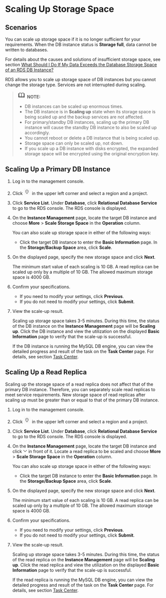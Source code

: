 # Scaling Up Storage Space<a name="en-us_topic_scale_cluster"></a>

## **Scenarios**<a name="section3404387132643"></a>

You can  scale up  storage space if it is no longer sufficient for your requirements. When the DB instance status is  **Storage full**, data cannot be written to databases. 

For details about the causes and solutions of insufficient storage space, see section  [What Should I Do If My Data Exceeds the Database Storage Space of an RDS DB Instance?](what-should-i-do-if-my-data-exceeds-the-database-storage-space-of-an-rds-db-instance.md)

RDS allows you to  scale up storage space  of DB instances but you cannot change the storage type. Services are not interrupted during scaling.

>![](public_sys-resources/icon-note.gif) **NOTE:**   
>-   DB instances can be scaled up enormous times.  
>-   The DB instance is in  **Scaling up**  state when its storage space is being scaled up and the backup services are not affected.  
>-   For primary/standby DB instances, scaling up the primary DB instance will cause the standby DB instance to also be scaled up accordingly.  
>-   You cannot reboot or delete a DB instance that is being scaled up.  
>-   Storage space can only be scaled up, not down.  
>-   If you scale up a DB instance with disks encrypted, the expanded storage space will be encrypted using the original encryption key.  

## Scaling Up a Primary DB Instance<a name="section3535102285710"></a>

1.  Log in to the management console.
2.  Click  ![](figures/region.png)  in the upper left corner and select a region and a project.
3.  Click  **Service List**. Under  **Database**, click  **Relational Database Service**  to go to the RDS console. The RDS console is displayed.
4.  On the  **Instance Management**  page, locate the target DB instance and choose  **More**  \>  **Scale Storage Space**  in the  **Operation**  column.

    You can also scale up storage space in either of the following ways:

    -   Click the target DB instance to enter the  **Basic Information**  page. In the  **Storage/Backup Space**  area, click  **Scale**.

5.  On the displayed page, specify the new storage space and click  **Next**.

    The minimum start value of each scaling is 10 GB. A read replica can be scaled up only by a multiple of 10 GB. The allowed maximum storage space is 4000 GB.

6.  Confirm your specifications.
    -   If you need to modify your settings, click  **Previous**.
    -   If you do not need to modify your settings, click  **Submit**.

7.  View the scale-up result.

    Scaling up storage space takes 3-5 minutes. During this time, the status of the DB instance on the  **Instance Management**  page will be  **Scaling up**. Click the DB instance and view the utilization on the displayed  **Basic Information**  page to verify that the scale-up is successful.

    If the DB instance is running the MySQL DB engine, you can view the detailed progress and result of the task on the  **Task Center**  page. For details, see section  [Task Center](task-center.md).


## Scaling Up a Read Replica<a name="section25847103185530"></a>

Scaling up the storage space of a read replica does not affect that of the primary DB instance. Therefore, you can separately scale read replicas to meet service requirements. New storage space of read replicas after scaling up must be greater than or equal to that of the primary DB instance. 

1.  Log in to the management console.
2.  Click  ![](figures/region.png)  in the upper left corner and select a region and a project.
3.  Click  **Service List**. Under  **Database**, click  **Relational Database Service**  to go to the RDS console. The RDS console is displayed.
4.  On the  **Instance Management**  page, locate the target DB instance and click  ![](figures/xiala.png)  in front of it. Locate a read replica to be scaled and choose  **More**  \>  **Scale Storage Space**  in the  **Operation**  column.

    You can also scale up storage space in either of the following ways:

    -   Click the target DB instance to enter the  **Basic Information**  page. In the  **Storage/Backup Space**  area, click  **Scale**.

5.  On the displayed page, specify the new storage space and click  **Next**.

    The minimum start value of each scaling is 10 GB. A read replica can be scaled up only by a multiple of 10 GB. The allowed maximum storage space is 4000 GB.

6.  Confirm your specifications.
    -   If you need to modify your settings, click  **Previous**.
    -   If you do not need to modify your settings, click  **Submit**.

7.  View the scale-up result.

    Scaling up storage space takes 3-5 minutes. During this time, the status of the read replica on the  **Instance Management**  page will be  **Scaling up**. Click the read replica and view the utilization on the displayed  **Basic Information**  page to verify that the scale-up is successful.

    If the read replica is running the MySQL DB engine, you can view the detailed progress and result of the task on the  **Task Center**  page. For details, see section  [Task Center](task-center.md).


